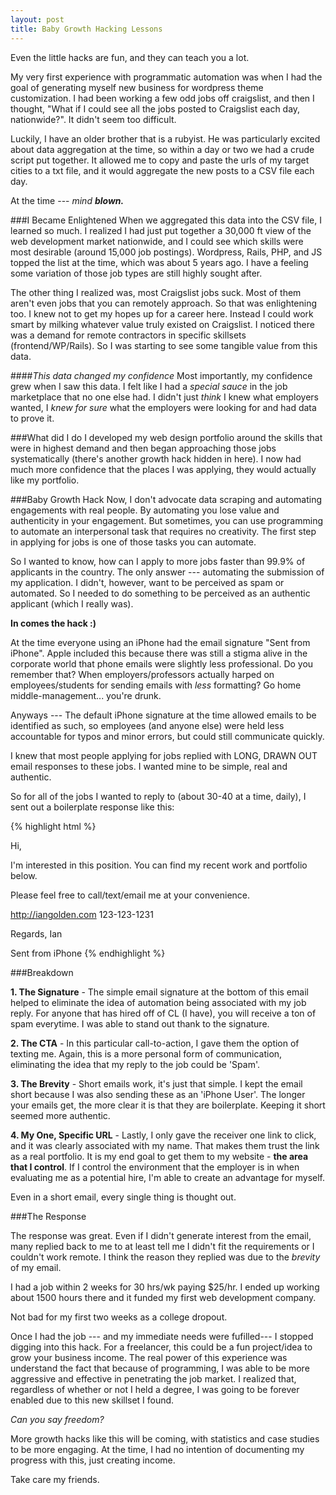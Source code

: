 ```yaml
---
layout: post
title: Baby Growth Hacking Lessons
---
```


Even the little hacks are fun, and they can teach you a lot.

My very first experience with programmatic automation was when I had the goal of generating myself new business for wordpress theme customization. I had been working a few odd jobs off craigslist, and then I thought, "What if I could see all the jobs posted to Craigslist each day, nationwide?". It didn't seem too difficult.

Luckily, I have an older brother that is a rubyist. He was particularly excited about data aggregation at the time, so within a day or two we had a crude script put together. It allowed me to copy and paste the urls of my target cities to a txt file, and it would aggregate the new posts to a CSV file each day.

At the time --- *mind **blown.*** 

###I Became Enlightened
When we aggregated this data into the CSV file, I learned so much. I realized I had just put together a 30,000 ft view of the web development market nationwide, and I could see which skills were most desirable (around 15,000 job postings). Wordpress, Rails, PHP, and JS topped the list at the time, which was about 5 years ago. I have a feeling some variation of those job types are still highly sought after.

The other thing I realized was, most Craigslist jobs suck. Most of them aren't even jobs that you can remotely approach. So that was enlightening too. I knew not to get my hopes up for a career here. Instead I could work smart by milking whatever value truly existed on Craigslist. I noticed there was a demand for remote contractors in specific skillsets (frontend/WP/Rails). So I was starting to see some tangible value from this data.

####*This data changed my confidence*
Most importantly, my confidence grew when I saw this data. I felt like I had a *special sauce* in the job marketplace that no one else had. I didn't just *think* I knew what employers wanted, I *knew for sure* what the employers were looking for and had data to prove it.

###What did I do
I developed my web design portfolio around the skills that were in highest demand and then began approaching those jobs systematically (there's another growth hack hidden in here). I now had much more confidence that the places I was applying, they would actually like my portfolio. 



###Baby Growth Hack
Now, I don't advocate data scraping and automating engagements with real people. By automating you lose value and authenticity in your engagement. But sometimes, you can use programming to automate an interpersonal task that requires no creativity. The first step in applying for jobs is one of those tasks you can automate.

So I wanted to know, how can I apply to more jobs faster than 99.9% of applicants in the country. The only answer --- automating the submission of my application. I didn't, however, want to be perceived as spam or automated. So I needed to do something to be perceived as an authentic applicant (which I really was).

**In comes the hack :)**

At the time everyone using an iPhone had the email signature "Sent from iPhone". Apple included this because there was still a stigma alive in the corporate world that phone emails were slightly less professional. Do you remember that? When employers/professors actually harped on employees/students for sending emails with *less* formatting? Go home middle-management... you're drunk. 

Anyways --- The default iPhone signature at the time allowed emails to be identified as such, so employees (and anyone else) were held less accountable for typos and minor errors, but could still communicate quickly.

I knew that most people applying for jobs replied with LONG, DRAWN OUT email responses to these jobs. I wanted mine to be simple, real and authentic.

So for all of the jobs I wanted to reply to (about 30-40 at a time, daily), I sent out a boilerplate response like this:

{% highlight html %}

Hi,


I'm interested in this position. You can find my recent 
work and portfolio below.

Please feel free to call/text/email me at your convenience.

http://iangolden.com
123-123-1231


Regards,
Ian

Sent from iPhone
{% endhighlight %}

###Breakdown

**1. The Signature** - The simple email signature at the bottom of this email helped to eliminate the idea of automation being associated with my job reply. For anyone that has hired off of CL (I have), you will receive a ton of spam everytime. I was able to stand out thank to the signature. 

**2. The CTA** - In this particular call-to-action, I gave them the option of texting me. Again, this is a more personal form of communication, eliminating the idea that my reply to the job could be 'Spam'. 

**3. The Brevity** - Short emails work, it's just that simple. I kept the email short because I was also sending these as an 'iPhone User'. The longer your emails get, the more clear it is that they are boilerplate. Keeping it short seemed more authentic.

**4. My One, Specific URL** - Lastly, I only gave the receiver one link to click, and it was clearly associated with my name. That makes them trust the link as a real portfolio. It is my end goal to get them to my website - **the area that I control**. If I control the environment that the employer is in when evaluating me as a potential hire, I'm able to create an advantage for myself. 

Even in a short email, every single thing is thought out.

###The Response

The response was great. Even if I didn't generate interest from the email, many replied back to me to at least tell me I didn't fit the requirements or I couldn't work remote. I think the reason they replied was due to the *brevity* of my email.

I had a job within 2 weeks for 30 hrs/wk paying $25/hr. I ended up working about 1500 hours there and it funded my first web development company.

Not bad for my first two weeks as a college dropout.

Once I had the job --- and my immediate needs were fufilled--- I stopped digging into this hack. For a freelancer, this could be a fun project/idea to grow your business income. The real power of this experience was understand the fact that because of programming, I was able to be more aggressive and effective in penetrating the job market. I realized that, regardless of whether or not I held a degree, I was going to be forever enabled due to this new skillset I found. 

*Can you say freedom?*

More growth hacks like this will be coming, with statistics and case studies to be more engaging. At the time, I had no intention of documenting my progress with this, just creating income.

Take care my friends.

